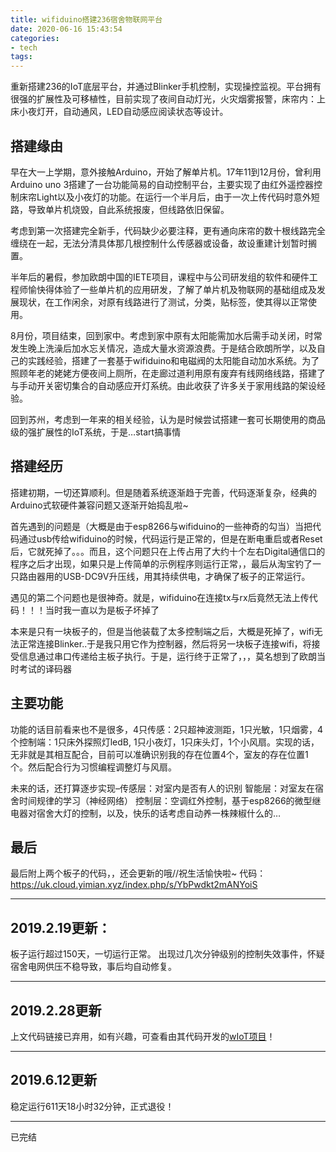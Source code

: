 ```yaml
---
title: wifiduino搭建236宿舍物联网平台
date: 2020-06-16 15:43:54
categories:
- tech
tags:
---
```

重新搭建236的IoT底层平台，并通过Blinker手机控制，实现操控监视。平台拥有很强的扩展性及可移植性，目前实现了夜间自动灯光，火灾烟雾报警，床帘内：上床小夜灯开，自动通风，LED自动感应阅读状态等设计。


<!--more-->


## 搭建缘由

早在大一上学期，意外接触Arduino，开始了解单片机。17年11到12月份，曾利用Arduino uno 3搭建了一台功能简易的自动控制平台，主要实现了由红外遥控器控制床帘Light以及小夜灯的功能。在运行一个半月后，由于一次上传代码时意外短路，导致单片机烧毁，自此系统报废，但线路依旧保留。

考虑到第一次搭建完全新手，代码缺少必要注释，更有通向床帘的数十根线路完全缠绕在一起，无法分清具体那几根控制什么传感器或设备，故设重建计划暂时搁置。

半年后的暑假，参加欧朗中国的IETE项目，课程中与公司研发组的软件和硬件工程师愉快得体验了一些单片机的应用研发，了解了单片机及物联网的基础组成及发展现状，在工作闲余，对原有线路进行了测试，分类，贴标签，使其得以正常使用。

8月份，项目结束，回到家中。考虑到家中原有太阳能需加水后需手动关闭，时常发生晚上洗澡后加水忘关情况，造成大量水资源浪费。于是结合欧朗所学，以及自己的实践经验，搭建了一套基于wifiduino和电磁阀的太阳能自动加水系统。为了照顾年老的姥姥方便夜间上厕所，在走廊过道利用原有废弃有线网络线路，搭建了与手动开关密切集合的自动感应开灯系统。由此收获了许多关于家用线路的架设经验。

回到苏州，考虑到一年来的相关经验，认为是时候尝试搭建一套可长期使用的商品级的强扩展性的IoT系统，于是…start搞事情

## 搭建经历

搭建初期，一切还算顺利。但是随着系统逐渐趋于完善，代码逐渐复杂，经典的Arduino式软硬件兼容问题又逐渐开始捣乱啦~

首先遇到的问题是（大概是由于esp8266与wifiduino的一些神奇的勾当）当把代码通过usb传给wifiduino的时候，代码运行是正常的，但是在断电重启或者Reset后，它就死掉了。。。而且，这个问题只在上传占用了大约十个左右Digital通信口的程序之后才出现，如果只是上传简单的示例程序则运行正常，，最后从淘宝钓了一只路由器用的USB-DC9V升压线，用其持续供电，才确保了板子的正常运行。

遇见的第二个问题也是很神奇。就是，wifiduino在连接tx与rx后竟然无法上传代码！！！当时我一直以为是板子坏掉了

本来是只有一块板子的，但是当他装载了太多控制端之后，大概是死掉了，wifi无法正常连接Blinker..于是我只用它作为控制器，然后将另一块板子连接wifi，将接受信息通过串口传递给主板子执行。于是，运行终于正常了，，，莫名想到了欧朗当时考试的译码器

## 主要功能

功能的话目前看来也不是很多，4只传感：2只超神波测距，1只光敏，1只烟雾，4个控制端：1只床外探照灯ledB, 1只小夜灯，1只床头灯，1个小风扇。实现的话，无非就是其相互配合，目前可以准确识别我的存在位置4个，室友的存在位置1个。然后配合行为习惯编程调整灯与风扇。

未来的话，还打算逐步实现–传感层：对室内是否有人的识别 智能层：对室友在宿舍时间规律的学习（神经网络） 控制层：空调红外控制，基于esp8266的微型继电器对宿舍大灯的控制，以及，快乐的话考虑自动养一株辣椒什么的…


## 最后

最后附上两个板子的代码，，还会更新的哦//祝生活愉快啦~ 
代码：https://uk.cloud.yimian.xyz/index.php/s/YbPwdkt2mANYoiS

--------------------

## 2019.2.19更新：

板子运行超过150天，一切运行正常。
出现过几次分钟级别的控制失效事件，怀疑宿舍电网供压不稳导致，事后均自动修复。

-------------------

## 2019.2.28更新

上文代码链接已弃用，如有兴趣，可查看由其代码开发的[wIoT项目][1]！

------------

## 2019.6.12更新

稳定运行611天18小时32分钟，正式退役！

-------------
已完结


  [1]: https://github.com/iotgod/wIoT